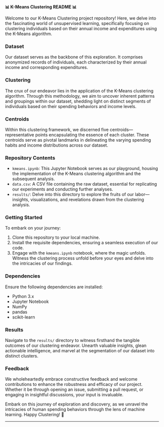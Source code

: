 **📊 K-Means Clustering README 📊**

Welcome to our K-Means Clustering project repository! Here, we delve into the fascinating world of unsupervised learning, specifically focusing on clustering individuals based on their annual income and expenditures using the K-Means algorithm.

### Dataset
Our dataset serves as the backbone of this exploration. It comprises anonymized records of individuals, each characterized by their annual income and corresponding expenditures.

### Clustering
The crux of our endeavor lies in the application of the K-Means clustering algorithm. Through this methodology, we aim to uncover inherent patterns and groupings within our dataset, shedding light on distinct segments of individuals based on their spending behaviors and income levels.

### Centroids
Within this clustering framework, we discerned five centroids—representative points encapsulating the essence of each cluster. These centroids serve as pivotal landmarks in delineating the varying spending habits and income distributions across our dataset.

### Repository Contents
- `kmeans.ipynb`: This Jupyter Notebook serves as our playground, housing the implementation of the K-Means clustering algorithm and the subsequent analysis.
- `data.csv`: A CSV file containing the raw dataset, essential for replicating our experiments and conducting further analyses.
- `results/`: Delve into this directory to explore the fruits of our labor—insights, visualizations, and revelations drawn from the clustering analysis.

### Getting Started
To embark on your journey:
1. Clone this repository to your local machine.
2. Install the requisite dependencies, ensuring a seamless execution of our code.
3. Engage with the `kmeans.ipynb` notebook, where the magic unfolds. Witness the clustering process unfold before your eyes and delve into the intricacies of our findings.

### Dependencies
Ensure the following dependencies are installed:
- Python 3.x
- Jupyter Notebook
- NumPy
- pandas
- scikit-learn

### Results
Navigate to the `results/` directory to witness firsthand the tangible outcomes of our clustering endeavor. Unearth valuable insights, glean actionable intelligence, and marvel at the segmentation of our dataset into distinct clusters.

### Feedback
We wholeheartedly embrace constructive feedback and welcome contributions to enhance the robustness and efficacy of our project. Whether it be through opening an issue, submitting a pull request, or engaging in insightful discussions, your input is invaluable.

Embark on this journey of exploration and discovery, as we unravel the intricacies of human spending behaviors through the lens of machine learning. Happy Clustering! 🎉

---
